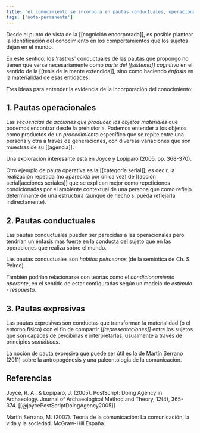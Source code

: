```yaml
---
title: 'el conocimiento se incorpora en pautas conductuales, operacionales o expresivas'
tags: ['nota-permanente']
---
```


Desde el punto de vista de la [[cognición encorporada]], es posible plantear la identificación del conocimiento en los comportamientos que los sujetos dejan en el mundo. 

En este sentido, los 'rastros' conductuales de las pautas que propongo no tienen que verse necesariamente como *parte del [[sistema]] cognitivo* en el sentido de la [[tesis de la mente extendida]], sino como haciendo *énfasis* en la materialidad de esas entidades.

Tres ideas para entender la evidencia de la incorporación del conocimiento: 

## 1. Pautas operacionales

Las *secuencias de acciones que producen los objetos materiales* que podemos encontrar desde la prehistoria. Podemos entender a los objetos como productos de un *procedimiento* específico que se repite entre una persona y otra a través de generaciones, con diversas variaciones que son muestras de su [[agencia]].

Una exploración interesante está en Joyce y Lopiparo (2005, pp. 368-370).

Otro ejemplo de pauta operativa es la [[categoría serial]], es decir, la realización repetida (no aparecida por única vez) de [[acción serial|acciones seriales]] que se explican mejor como repeticiones condicionadas por el ambiente contextual de una persona que como reflejo determinante de una estructura (aunque de hecho sí pueda reflejarla indirectamente).

## 2. Pautas conductuales

Las pautas conductuales pueden ser parecidas a las operacionales pero tendrían un énfasis más fuerte en la conducta del sujeto que en las operaciones que realiza sobre el mundo.

Las pautas conductuales son *hábitos peirceanos* (de la semiótica de Ch. S. Peirce).

También podrían relacionarse con teorías como el *condicionamiento operante*, en el sentido de estar configuradas según un modelo de *estímulo - respuesta*.

## 3. Pautas expresivas

Las pautas expresivas son conductas que transforman la materialidad (o el entorno físico) con el fin de compartir *[[representaciones]]* entre los sujetos que son capaces de percibirlas e interpretarlas, usualmente a través de principios *semióticos*.

La noción de pauta expresiva que puede ser útil es la de Martín Serrano (2011) sobre la antropogénesis y una paleontología de la comunicación.

## Referencias

Joyce, R. A., & Lopiparo, J. (2005). PostScript: Doing Agency in Archaeology. Journal of Archaeological Method and Theory, 12(4), 365-374. [[@joycePostScriptDoingAgency2005]]

Martín Serrano, M. (2007). Teoría de la comunicación: La comunicación, la vida y la sociedad. McGraw-Hill España.
